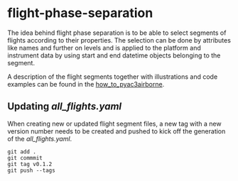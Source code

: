 # flight-phase-separation

The idea behind flight phase separation is to be able to select segments of flights according to their properties. The selection can be done by attributes like names and further on levels and is applied to the platform and instrument data by using start and end datetime objects belonging to the segment.


A description of the flight segments together with illustrations and code examples can be found in the [how_to_pyac3airborne](https://igmk.github.io/how_to_pyac3airborne/flight_tracks.html).

## Updating *all_flights.yaml*
When creating new or updated flight segment files, a new tag with a new version number needs to be created and pushed to kick off the generation of the *all_flights.yaml*.

```
git add .
git commmit
git tag v0.1.2
git push --tags
```
